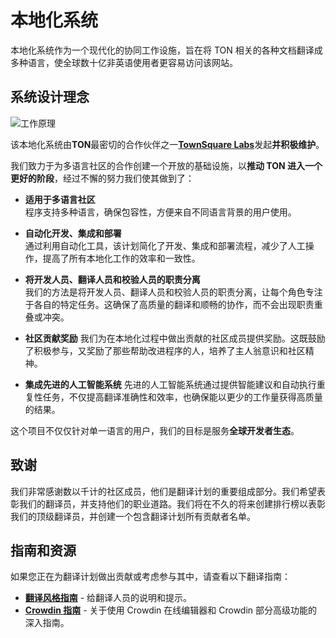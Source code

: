 # 本地化系统

本地化系统作为一个现代化的协同工作设施，旨在将 TON 相关的各种文档翻译成多种语言，使全球数十亿非英语使用者更容易访问该网站。

## 系统设计理念

![工作原理](/img/localizationProgramGuideline/localization-program.png)

该本地化系统由**TON**最密切的合作伙伴之一[**TownSquare Labs**](https://github.com/TownSquareXYZ)发起**并积极维护**。

我们致力于为多语言社区的合作创建一个开放的基础设施，以**推动 TON 进入一个更好的阶段**，经过不懈的努力我们使其做到了：

* **适用于多语言社区**  
   程序支持多种语言，确保包容性，方便来自不同语言背景的用户使用。

* **自动化开发、集成和部署**  
   通过利用自动化工具，该计划简化了开发、集成和部署流程，减少了人工操作，提高了所有本地化工作的效率和一致性。

* **将开发人员、翻译人员和校验人员的职责分离**  
   我们的方法是将开发人员、翻译人员和校验人员的职责分离，让每个角色专注于各自的特定任务。这确保了高质量的翻译和顺畅的协作，而不会出现职责重叠或冲突。

* **社区贡献奖励** 
   我们为在本地化过程中做出贡献的社区成员提供奖励。这既鼓励了积极参与，又奖励了那些帮助改进程序的人，培养了主人翁意识和社区精神。

* **集成先进的人工智能系统**
   先进的人工智能系统通过提供智能建议和自动执行重复性任务，不仅提高翻译准确性和效率，也确保能以更少的工作量获得高质量的结果。

这个项目不仅仅针对单一语言的用户，我们的目标是服务**全球开发者生态**。

## 致谢

我们非常感谢数以千计的社区成员，他们是翻译计划的重要组成部分。我们希望表彰我们的翻译员，并支持他们的职业道路。我们将在不久的将来创建排行榜以表彰我们的顶级翻译员，并创建一个包含翻译计划所有贡献者名单。

## 指南和资源

如果您正在为翻译计划做出贡献或考虑参与其中，请查看以下翻译指南：

- [**翻译风格指南**](/contribute/localization-program/translation-style-guide) - 给翻译人员的说明和提示。
- [**Crowdin 指南**](https://support.crowdin.com/online-editor/) - 关于使用 Crowdin 在线编辑器和 Crowdin 部分高级功能的深入指南。
